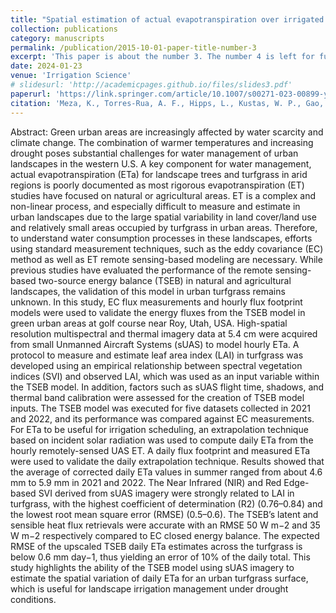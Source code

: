 ```yaml
---
title: "Spatial estimation of actual evapotranspiration over irrigated turfgrass using sUAS thermal and multispectral imagery and TSEB model"
collection: publications
category: manuscripts
permalink: /publication/2015-10-01-paper-title-number-3
excerpt: 'This paper is about the number 3. The number 4 is left for future work.'
date: 2024-01-23
venue: 'Irrigation Science'
# slidesurl: 'http://academicpages.github.io/files/slides3.pdf'
paperurl: 'https://link.springer.com/article/10.1007/s00271-023-00899-y'
citation: 'Meza, K., Torres-Rua, A. F., Hipps, L., Kustas, W. P., Gao, R., Christiansen, L., ... & Gowing, I. (2025). Spatial estimation of actual evapotranspiration over irrigated turfgrass using sUAS thermal and multispectral imagery and TSEB model. Irrigation Science, 43(1), 5-28.'
---
```

Abstract: Green urban areas are increasingly affected by water scarcity and climate change. The combination of warmer temperatures and increasing drought poses substantial challenges for water management of urban landscapes in the western U.S. A key component for water management, actual evapotranspiration (ETa) for landscape trees and turfgrass in arid regions is poorly documented as most rigorous evapotranspiration (ET) studies have focused on natural or agricultural areas. ET is a complex and non-linear process, and especially difficult to measure and estimate in urban landscapes due to the large spatial variability in land cover/land use and relatively small areas occupied by turfgrass in urban areas. Therefore, to understand water consumption processes in these landscapes, efforts using standard measurement techniques, such as the eddy covariance (EC) method as well as ET remote sensing-based modeling are necessary. While previous studies have evaluated the performance of the remote sensing-based two-source energy balance (TSEB) in natural and agricultural landscapes, the validation of this model in urban turfgrass remains unknown. In this study, EC flux measurements and hourly flux footprint models were used to validate the energy fluxes from the TSEB model in green urban areas at golf course near Roy, Utah, USA. High-spatial resolution multispectral and thermal imagery data at 5.4 cm were acquired from small Unmanned Aircraft Systems (sUAS) to model hourly ETa. A protocol to measure and estimate leaf area index (LAI) in turfgrass was developed using an empirical relationship between spectral vegetation indices (SVI) and observed LAI, which was used as an input variable within the TSEB model. In addition, factors such as sUAS flight time, shadows, and thermal band calibration were assessed for the creation of TSEB model inputs. The TSEB model was executed for five datasets collected in 2021 and 2022, and its performance was compared against EC measurements. For ETa to be useful for irrigation scheduling, an extrapolation technique based on incident solar radiation was used to compute daily ETa from the hourly remotely-sensed UAS ET. A daily flux footprint and measured ETa were used to validate the daily extrapolation technique. Results showed that the average of corrected daily ETa values in summer ranged from about 4.6 mm to 5.9 mm in 2021 and 2022. The Near Infrared (NIR) and Red Edge-based SVI derived from sUAS imagery were strongly related to LAI in turfgrass, with the highest coefficient of determination (R2) (0.76–0.84) and the lowest root mean square error (RMSE) (0.5–0.6). The TSEB’s latent and sensible heat flux retrievals were accurate with an RMSE 50 W m−2 and 35 W m−2 respectively compared to EC closed energy balance. The expected RMSE of the upscaled TSEB daily ETa estimates across the turfgrass is below 0.6 mm day−1, thus yielding an error of 10% of the daily total. This study highlights the ability of the TSEB model using sUAS imagery to estimate the spatial variation of daily ETa for an urban turfgrass surface, which is useful for landscape irrigation management under drought conditions.